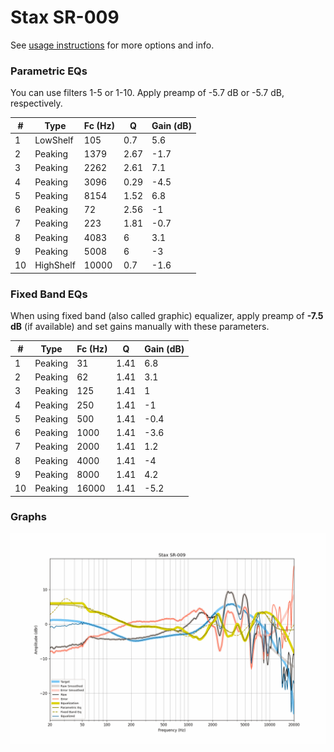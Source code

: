 # Stax SR-009
See [usage instructions](https://github.com/jaakkopasanen/AutoEq#usage) for more options and info.

### Parametric EQs
You can use filters 1-5 or 1-10. Apply preamp of -5.7 dB or -5.7 dB, respectively.

|   # | Type      |   Fc (Hz) |    Q |   Gain (dB) |
|-----|-----------|-----------|------|-------------|
|   1 | LowShelf  |       105 | 0.7  |         5.6 |
|   2 | Peaking   |      1379 | 2.67 |        -1.7 |
|   3 | Peaking   |      2262 | 2.61 |         7.1 |
|   4 | Peaking   |      3096 | 0.29 |        -4.5 |
|   5 | Peaking   |      8154 | 1.52 |         6.8 |
|   6 | Peaking   |        72 | 2.56 |        -1   |
|   7 | Peaking   |       223 | 1.81 |        -0.7 |
|   8 | Peaking   |      4083 | 6    |         3.1 |
|   9 | Peaking   |      5008 | 6    |        -3   |
|  10 | HighShelf |     10000 | 0.7  |        -1.6 |

### Fixed Band EQs
When using fixed band (also called graphic) equalizer, apply preamp of **-7.5 dB** (if available) and set gains manually with these parameters.

|   # | Type    |   Fc (Hz) |    Q |   Gain (dB) |
|-----|---------|-----------|------|-------------|
|   1 | Peaking |        31 | 1.41 |         6.8 |
|   2 | Peaking |        62 | 1.41 |         3.1 |
|   3 | Peaking |       125 | 1.41 |         1   |
|   4 | Peaking |       250 | 1.41 |        -1   |
|   5 | Peaking |       500 | 1.41 |        -0.4 |
|   6 | Peaking |      1000 | 1.41 |        -3.6 |
|   7 | Peaking |      2000 | 1.41 |         1.2 |
|   8 | Peaking |      4000 | 1.41 |        -4   |
|   9 | Peaking |      8000 | 1.41 |         4.2 |
|  10 | Peaking |     16000 | 1.41 |        -5.2 |

### Graphs
![](./Stax%20SR-009.png)
